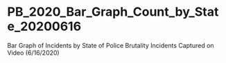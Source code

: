 # PB_2020_Bar_Graph_Count_by_State_20200616
 Bar Graph of Incidents by State of Police Brutality Incidents Captured on Video (6/16/2020)
